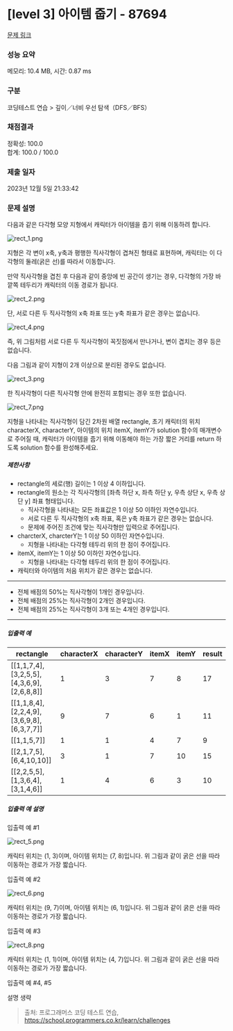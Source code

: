 # [level 3] 아이템 줍기 - 87694 

[문제 링크](https://school.programmers.co.kr/learn/courses/30/lessons/87694) 

### 성능 요약

메모리: 10.4 MB, 시간: 0.87 ms

### 구분

코딩테스트 연습 > 깊이／너비 우선 탐색（DFS／BFS）

### 채점결과

정확성: 100.0<br/>합계: 100.0 / 100.0

### 제출 일자

2023년 12월 5일 21:33:42

### 문제 설명

<p>다음과 같은 다각형 모양 지형에서 캐릭터가 아이템을 줍기 위해 이동하려 합니다.</p>

<p><img src="https://grepp-programmers.s3.ap-northeast-2.amazonaws.com/files/production/9b96b07f-72db-4b1c-bd7a-6a9c9b8d0dc6/rect_1.png" title="" alt="rect_1.png"></p>

<p>지형은 각 변이 x축, y축과 평행한 직사각형이 겹쳐진 형태로 표현하며, 캐릭터는 이 다각형의 둘레(굵은 선)를 따라서 이동합니다. </p>

<p>만약 직사각형을 겹친 후 다음과 같이 중앙에 빈 공간이 생기는 경우, 다각형의 가장 바깥쪽 테두리가 캐릭터의 이동 경로가 됩니다.</p>

<p><img src="https://grepp-programmers.s3.ap-northeast-2.amazonaws.com/files/production/38b0739b-8dd8-40d8-ac44-c71678d28d07/rect_2.png" title="" alt="rect_2.png"></p>

<p>단, 서로 다른 두 직사각형의 x축 좌표 또는 y축 좌표가 같은 경우는 없습니다.</p>

<p><img src="https://grepp-programmers.s3.ap-northeast-2.amazonaws.com/files/production/ec976181-987e-494e-bb2d-0615ce16252f/rect_4.png" title="" alt="rect_4.png"></p>

<p>즉, 위 그림처럼 서로 다른 두 직사각형이 꼭짓점에서 만나거나, 변이 겹치는 경우 등은 없습니다.</p>

<p>다음 그림과 같이 지형이 2개 이상으로 분리된 경우도 없습니다.</p>

<p><img src="https://grepp-programmers.s3.ap-northeast-2.amazonaws.com/files/production/7eda8d92-ebe0-4b5f-bd15-0c9dc7af3a3e/rect_3.png" title="" alt="rect_3.png"></p>

<p>한 직사각형이 다른 직사각형 안에 완전히 포함되는 경우 또한 없습니다.</p>

<p><img src="https://grepp-programmers.s3.ap-northeast-2.amazonaws.com/files/production/1e178b0d-6580-4981-aae3-dd82a1b95362/rect_7.png" title="" alt="rect_7.png"></p>

<p>지형을 나타내는 직사각형이 담긴 2차원 배열 rectangle, 초기 캐릭터의 위치 characterX, characterY, 아이템의 위치 itemX, itemY가 solution 함수의 매개변수로 주어질 때, 캐릭터가 아이템을 줍기 위해 이동해야 하는 가장 짧은 거리를 return 하도록 solution 함수를 완성해주세요.</p>

<h5>제한사항</h5>

<ul>
<li>rectangle의 세로(행) 길이는 1 이상 4 이하입니다.</li>
<li>rectangle의 원소는 각 직사각형의 [좌측 하단 x, 좌측 하단 y, 우측 상단 x, 우측 상단 y] 좌표 형태입니다.

<ul>
<li>직사각형을 나타내는 모든 좌표값은 1 이상 50 이하인 자연수입니다.</li>
<li>서로 다른 두 직사각형의 x축 좌표, 혹은 y축 좌표가 같은 경우는 없습니다.</li>
<li>문제에 주어진 조건에 맞는 직사각형만 입력으로 주어집니다.</li>
</ul></li>
<li>charcterX, charcterY는 1 이상 50 이하인 자연수입니다.

<ul>
<li>지형을 나타내는 다각형 테두리 위의 한 점이 주어집니다.</li>
</ul></li>
<li>itemX, itemY는 1 이상 50 이하인 자연수입니다.

<ul>
<li>지형을 나타내는 다각형 테두리 위의 한 점이 주어집니다.</li>
</ul></li>
<li>캐릭터와 아이템의 처음 위치가 같은 경우는 없습니다.</li>
</ul>

<hr>

<ul>
<li>전체 배점의 50%는 직사각형이 1개인 경우입니다.<br></li>
<li>전체 배점의 25%는 직사각형이 2개인 경우입니다.<br></li>
<li>전체 배점의 25%는 직사각형이 3개 또는 4개인 경우입니다.<br></li>
</ul>

<hr>

<h5>입출력 예</h5>
<table class="table">
        <thead><tr>
<th>rectangle</th>
<th>characterX</th>
<th>characterY</th>
<th>itemX</th>
<th>itemY</th>
<th>result</th>
</tr>
</thead>
        <tbody><tr>
<td>[[1,1,7,4],[3,2,5,5],[4,3,6,9],[2,6,8,8]]</td>
<td>1</td>
<td>3</td>
<td>7</td>
<td>8</td>
<td>17</td>
</tr>
<tr>
<td>[[1,1,8,4],[2,2,4,9],[3,6,9,8],[6,3,7,7]]</td>
<td>9</td>
<td>7</td>
<td>6</td>
<td>1</td>
<td>11</td>
</tr>
<tr>
<td>[[1,1,5,7]]</td>
<td>1</td>
<td>1</td>
<td>4</td>
<td>7</td>
<td>9</td>
</tr>
<tr>
<td>[[2,1,7,5],[6,4,10,10]]</td>
<td>3</td>
<td>1</td>
<td>7</td>
<td>10</td>
<td>15</td>
</tr>
<tr>
<td>[[2,2,5,5],[1,3,6,4],[3,1,4,6]]</td>
<td>1</td>
<td>4</td>
<td>6</td>
<td>3</td>
<td>10</td>
</tr>
</tbody>
      </table>
<h5>입출력 예 설명</h5>

<p>입출력 예 #1</p>

<p><img src="https://grepp-programmers.s3.ap-northeast-2.amazonaws.com/files/production/7b89552b-f7b6-47e7-8bbd-deaf01907f70/rect_5.png" title="" alt="rect_5.png"></p>

<p>캐릭터 위치는 (1, 3)이며, 아이템 위치는 (7, 8)입니다. 위 그림과 같이 굵은 선을 따라 이동하는 경로가 가장 짧습니다.</p>

<p>입출력 예 #2</p>

<p><img src="https://grepp-programmers.s3.ap-northeast-2.amazonaws.com/files/production/ac6911d0-e386-472b-a109-2542214c8d6b/rect_6.png" title="" alt="rect_6.png"></p>

<p>캐릭터 위치는 (9, 7)이며, 아이템 위치는 (6, 1)입니다. 위 그림과 같이 굵은 선을 따라 이동하는 경로가 가장 짧습니다.</p>

<p>입출력 예 #3</p>

<p><img src="https://grepp-programmers.s3.ap-northeast-2.amazonaws.com/files/production/9c47ca5c-df4b-4b2e-8c5b-faf0815de665/rect_8.png" title="" alt="rect_8.png"></p>

<p>캐릭터 위치는 (1, 1)이며, 아이템 위치는 (4, 7)입니다. 위 그림과 같이 굵은 선을 따라 이동하는 경로가 가장 짧습니다.</p>

<p>입출력 예 #4, #5</p>

<p>설명 생략</p>


> 출처: 프로그래머스 코딩 테스트 연습, https://school.programmers.co.kr/learn/challenges